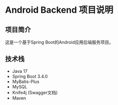# Android Backend 项目说明

## 项目简介
这是一个基于Spring Boot的Android应用后端服务项目。

## 技术栈
- Java 17
- Spring Boot 3.4.0
- MyBatis-Plus
- MySQL
- Knife4j (Swagger文档)
- Maven
